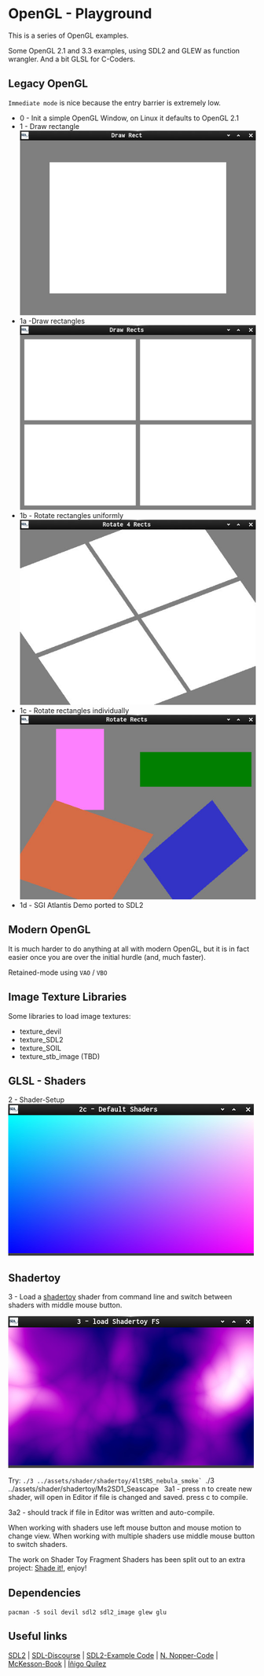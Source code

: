 # OpenGL - Playground

This is a series of OpenGL examples.

Some OpenGL 2.1 and 3.3 examples, using SDL2 and GLEW as function wrangler.
And a bit GLSL for C-Coders.

## Legacy OpenGL

 `Immediate mode` is nice because the entry barrier is extremely low.

- 0 - Init a simple OpenGL Window, on Linux it defaults to OpenGL 2.1
- 1 - Draw rectangle
![Screenshot](shots/shot_1.c.jpg)
- 1a -Draw rectangles
![Screenshot](shots/shot_1a.c.jpg)
- 1b - Rotate rectangles uniformly
![Screenshot](shots/shot_1b.c.jpg)
- 1c - Rotate rectangles individually
![Screenshot](shots/shot_1c.c.jpg)
- 1d - SGI Atlantis Demo ported to SDL2

## Modern OpenGL

It is much harder to do anything at all with modern OpenGL, but it is in fact easier once you are over the initial
hurdle (and, much faster).

Retained-mode using `VAO` / `VBO`

## Image Texture Libraries

Some libraries to load image textures:

- texture_devil
- texture_SDL2
- texture_SOIL
- texture_stb_image (TBD)

## GLSL - Shaders

2 - Shader-Setup
![Screenshot](shots/shot_2.c.jpg)

## Shadertoy

3 - Load a [shadertoy](https://www.shadertoy.com/) shader from command line and switch between shaders with middle mouse button.

![Screenshot](shots/shot_3.c.jpg)

Try:
``./3 ../assets/shader/shadertoy/4ltSRS_nebula_smoke`
``./3 ../assets/shader/shadertoy/Ms2SD1_Seascape`
`
3a1 - press n to create new shader, will open in Editor
  if file is changed and saved. press c to compile.

3a2 - should track if file in Editor was written and auto-compile.

When working with shaders use left mouse button and mouse motion to change view.
When working with multiple shaders use middle mouse button to switch shaders.

The work on Shader Toy Fragment Shaders has been split out to an extra project:
[Shade it!](https://github.com/Acry/Shade-it-), enjoy!

## Dependencies

`pacman -S soil devil sdl2 sdl2_image glew glu`

## Useful links

[SDL2](https://www.libsdl.org/) | [SDL-Discourse](https://discourse.libsdl.org) | [SDL2-Example Code](https://gist.github.com/Acry/baa861b8e370c6eddbb18519c487d9d8) | [N. Nopper-Code](https://github.com/McNopper/OpenGL) | [McKesson-Book](https://paroj.github.io/gltut/) | [Íñigo Quílez](http://www.iquilezles.org/prods/index.htm)
